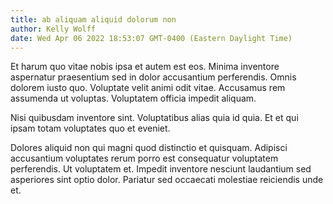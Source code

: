 ```yaml
---
title: ab aliquam aliquid dolorum non
author: Kelly Wolff
date: Wed Apr 06 2022 18:53:07 GMT-0400 (Eastern Daylight Time)
---
```

Et harum quo vitae nobis ipsa et autem est eos. Minima inventore aspernatur praesentium sed in dolor accusantium perferendis. Omnis dolorem iusto quo. Voluptate velit animi odit vitae. Accusamus rem assumenda ut voluptas. Voluptatem officia impedit aliquam.

 Nisi quibusdam inventore sint. Voluptatibus alias quia id quia. Et et qui ipsam totam voluptates quo et eveniet.

 Dolores aliquid non qui magni quod distinctio et quisquam. Adipisci accusantium voluptates rerum porro est consequatur voluptatem perferendis. Ut voluptatem et. Impedit inventore nesciunt laudantium sed asperiores sint optio dolor. Pariatur sed occaecati molestiae reiciendis unde et.